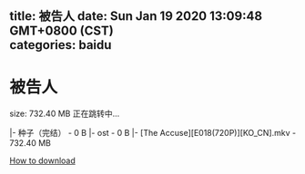 
title: 被告人
date: Sun Jan 19 2020 13:09:48 GMT+0800 (CST)    
categories: baidu
---

# 被告人
size: 732.40 MB
 正在跳转中...
 
|- 种子（完结） - 0 B
|- ost - 0 B
|- [The Accuse][E018(720P)][KO_CN].mkv - 732.40 MB

[How to download](https://bpcam.bemobtrk.com/go/2ceec3aa-1ca2-46d6-b9ff-aaa5c184517c?jno=953)